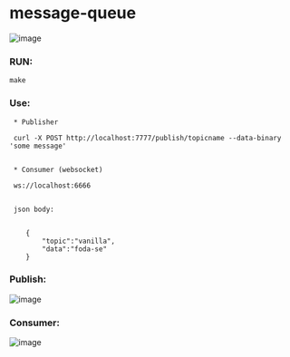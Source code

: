 # message-queue


![image](https://github.com/PyMarcus/message-queue/assets/88283829/941b403e-194f-4dea-ad13-f3ccab86603e)



### RUN:

    make 


### Use:

     * Publisher
    
     curl -X POST http://localhost:7777/publish/topicname --data-binary 'some message'
     
     
     * Consumer (websocket)
     
     ws://localhost:6666  
     
     
     json body:
       
       
        {
	        "topic":"vanilla",
	        "data":"foda-se"
        }


### Publish:

![image](https://github.com/PyMarcus/message-queue/assets/88283829/5a705e66-4f1f-4c9f-9f68-59648c100a8f)


### Consumer:

![image](https://github.com/PyMarcus/message-queue/assets/88283829/da43b5f2-ac2f-4407-b51c-1d2fb82da488)

